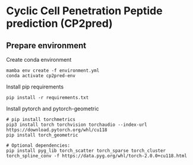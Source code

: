 # Cyclic Cell Penetration Peptide prediction (CP2pred)

## Prepare environment

Create conda environment
```shell
mamba env create -f environment.yml
conda activate cp2pred-env
```
Install pip requirements
```shell
pip install -r requirements.txt
```

Install pytorch and pytorch-geometric
```shell
# pip install torchmetrics
pip3 install torch torchvision torchaudio --index-url https://download.pytorch.org/whl/cu118 
pip install torch_geometric

# Optional dependencies:
pip install pyg_lib torch_scatter torch_sparse torch_cluster torch_spline_conv -f https://data.pyg.org/whl/torch-2.0.0+cu118.html
```
